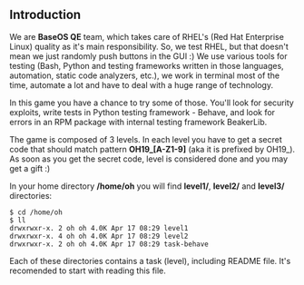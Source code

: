 ## Introduction

We are **BaseOS QE** team, which takes care of RHEL's (Red Hat Enterprise Linux) quality as it's main responsibility. So, we test RHEL, but that doesn't mean we just randomly push buttons in the GUI :) We use various tools for testing (Bash, Python and testing frameworks written in those languages, automation, static code analyzers, etc.), we work in terminal most of the time, automate a lot and have to deal with a huge range of technology.

In this game you have a chance to try some of those. You'll look for security exploits, write tests in Python testing framework - Behave, and look for errors in an RPM package with internal testing framework BeakerLib.

The game is composed of 3 levels. In each level you have to get a secret code that should match pattern **OH19\_[A-Z1-9]** (aka it is prefixed by OH19_). As soon as you get the secret code, level is considered done and you may get a gift :)

In your home directory **/home/oh** you will find **level1/**, **level2/** and **level3/** directories:

```
$ cd /home/oh
$ ll
drwxrwxr-x. 2 oh oh 4.0K Apr 17 08:29 level1
drwxrwxr-x. 4 oh oh 4.0K Apr 17 08:29 level2
drwxrwxr-x. 2 oh oh 4.0K Apr 17 08:29 task-behave
```

Each of these directories contains a task (level), including README file. It's recomended to start with reading this file.
